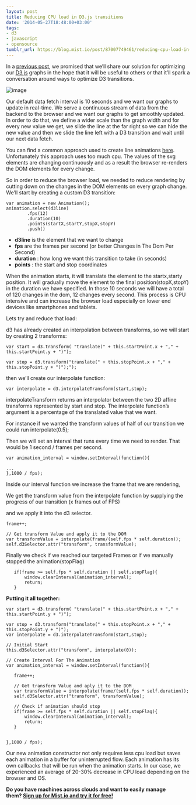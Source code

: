 ```yaml
---
layout: post
title: Reducing CPU load in D3.js transitions
date: '2014-05-27T18:48:00+03:00'
tags:
- d3
- javascript
- opensource
tumblr_url: https://blog.mist.io/post/87007749461/reducing-cpu-load-in-d3js-transitions
---
```

In a [previous post](http://blog.mist.io/post/80079597818/dissecting-the-new-mist-io-graphs), we promised that we’ll share our solution for optimizing our [D3.js](http://d3js.org/) graphs in the hope that it will be useful to others or that it’ll spark a conversation around ways to optimize D3 transitions.

![image](/images/tumblr-images/tumblr_inline_n68pmd6MRK1rgqrs8.jpg)

Our default data fetch interval is 10 seconds and we want our graphs to update in real-time. We serve a continuous stream of data from the backend to the browser and we want our graphs to get smoothly updated. In order to do that, we define a wider scale than the graph width and for every new value we get, we slide the line at the far right so we can hide the new value and then we slide the line left with a D3 transition and wait until our next data fetch.

You can find a common approach used to create line animations [here](http://bl.ocks.org/benjchristensen/1148374). Unfortunately this approach uses too much cpu. The values of the svg elements are changing continuously and as a result the browser re-renders the DOM elements for every change.

So in order to reduce the browser load, we needed to reduce rendering by cutting down on the changes in the DOM elements on every graph change. We’ll start by creating a custom D3 transition:

    var animation = new Animation();
    animation.select(d3line)
            .fps(12)
            .duration(10)
            .points(startX,startY,stopX,stopY)
            .push()

- **d3line** is the element that we want to change
- **fps** are the frames per second (or better Changes in The Dom Per Second)
- **duration** : how long we want this transition to take (in seconds)
- **points** : the start and stop coordinates

When the animation starts, it will translate the element to the startx,starty position. It will gradually move the element to the final position(stopX,stopY) in the duration we have specified. In those 10 seconds we will have a total of 120 changes in the dom, 12 changes every second. This process is CPU intensive and can increase the browser load especially on lower end devices like smartphones and tablets.

Lets try and reduce that load:

d3 has already created an interpolation between transforms, so we will start by creating 2 transforms:

    var start = d3.transform( "translate(" + this.startPoint.x + "," + this.startPoint.y + ")");
    
    var stop = d3.transform("translate(" + this.stopPoint.x + "," + this.stopPoint.y + ")");");

then we’ll create our interpolate function:&nbsp;

    var interpolate = d3.interpolateTransform(start,stop);

interpolateTransform returns an interpolator between the two 2D affine transforms represented by start and stop. The interpolate function’s argument is a percentage of the translated value that we want.

For instance if we wanted the transform values of half of our transition we could run interpolate(0.5);

Then we will set an interval that runs every time we need to render. That would be 1 second / frames per second.

    var animation_interval = window.setInterval(function(){
    
    ...
    },1000 / fps);

Inside our interval function we increase the frame that we are rendering,

We get the transform value from the interpolate function by supplying the progress of our transition (x frames out of FPS)

and we apply it into the d3 selector.

    frame++;
    
    // Get transform Value and apply it to the DOM
    var transformValue = interpolate(frame/(self.fps * self.duration));
    self.d3Selector.attr("transform", transformValue);
    

Finally we check if we reached our targeted Frames or if we manually stopped the animation(stopFlag)

       if(frame >= self.fps * self.duration || self.stopFlag){
           window.clearInterval(animation_interval);
           return;
       }

**Putting it all together:**

    var start = d3.transform( "translate(" + this.startPoint.x + "," + this.startPoint.y + ")");
    
    var stop = d3.transform("translate(" + this.stopPoint.x + "," + this.stopPoint.y + ")");
    var interpolate = d3.interpolateTransform(start,stop);
    
    // Initial Start
    this.d3Selector.attr("transform", interpolate(0));
    
    // Create Interval For The Animation
    var animation_interval = window.setInterval(function(){
    
       frame++;
    
       // Get transform Value and aply it to the DOM
       var transformValue = interpolate(frame/(self.fps * self.duration));
       self.d3Selector.attr("transform", transformValue);
    
       // Check if animation should stop
       if(frame >= self.fps * self.duration || self.stopFlag){
           window.clearInterval(animation_interval);
           return;
       }
    
    
    },1000 / fps);

Our new animation constructor not only requires less cpu load but saves each animation in a buffer for uninterrupted flow. Each animation has its own callbacks that will be run when the animation starts. In our case, we experienced an average of 20-30% decrease in CPU load depending on the browser and OS.

**Do you have machines across clouds and want to easily manage them?&nbsp;[Sign up for Mist.io and try it for free!](https://mist.io/)**

